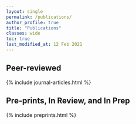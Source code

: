 ```yaml
---
layout: single
permalink: /publications/
author_profile: true
title: "Publications"
classes: wide
toc: true
last_modified_at: 12 Feb 2021
---
```


## Peer-reviewed

{% include journal-articles.html %}

## Pre-prints, In Review, and In Prep

{% include preprints.html %}
